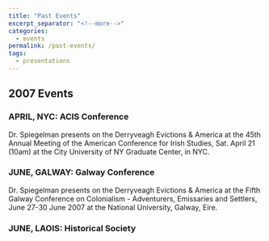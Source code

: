 ```yaml
---
title: "Past Events"
excerpt_separator: "<!--more-->"
categories:
  - events
permalink: /past-events/
tags:
  - presentations
---
```

## 2007 Events
### APRIL, NYC: ACIS Conference
Dr. Spiegelman presents on the Derryveagh Evictions & America at the 45th Annual Meeting of the American Conference for Irish Studies, Sat. April 21 (10am) at the City University of NY Graduate Center, in NYC.

### JUNE, GALWAY: Galway Conference
Dr. Spiegelman presents on the Derryveagh Evictions & America at the Fifth Galway Conference on Colonialism - Adventurers, Emissaries and Settlers, June 27-30 June 2007 at the National University, Galway, Eire.

### JUNE, LAOIS: Historical Society
